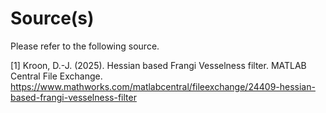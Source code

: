 # Source(s)
Please refer to the following source.

[1] Kroon, D.-J. (2025). Hessian based Frangi Vesselness filter. MATLAB Central File Exchange. https://www.mathworks.com/matlabcentral/fileexchange/24409-hessian-based-frangi-vesselness-filter
